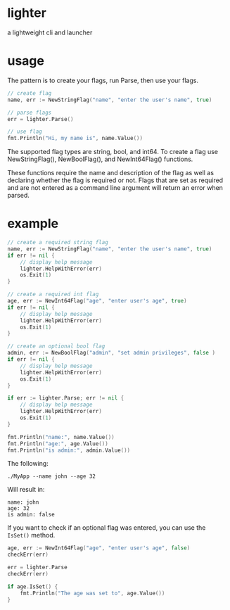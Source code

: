 # lighter
a lightweight cli and launcher

# usage
The pattern is to create your flags, run Parse, then use your flags. 
```go
// create flag
name, err := NewStringFlag("name", "enter the user's name", true)

// parse flags
err = lighter.Parse()

// use flag
fmt.Println("Hi, my name is", name.Value())
```
The supported flag types are string, bool, and int64. To create a flag use NewStringFlag(), NewBoolFlag(), 
and NewInt64Flag() functions.

These functions require the name and description of the flag as well as declaring whether the flag is required or not. 
Flags that are set as required and are not entered as a command line argument will return an error when parsed. 

# example
```go
// create a required string flag 
name, err := NewStringFlag("name", "enter the user's name", true)
if err != nil {
    // display help message
    lighter.HelpWithError(err)
    os.Exit(1)
}

// create a required int flag 
age, err := NewInt64Flag("age", "enter user's age", true)
if err != nil {
    // display help message
    lighter.HelpWithError(err)
    os.Exit(1)
}

// create an optional bool flag 
admin, err := NewBoolFlag("admin", "set admin privileges", false )
if err != nil {
    // display help message
    lighter.HelpWithError(err)
    os.Exit(1)
}

if err := lighter.Parse; err != nil {
    // display help message
    lighter.HelpWithError(err)
    os.Exit(1)
}

fmt.Println("name:", name.Value())
fmt.Println("age:", age.Value())
fmt.Println("is admin:", admin.Value())
```

The following:
```
./MyApp --name john --age 32
```

Will result in:
```
name: john
age: 32
is admin: false
```

If you want to check if an optional flag was entered, you can use the `IsSet()` method.
```go 
age, err := NewInt64Flag("age", "enter user's age", false)
checkErr(err)

err = lighter.Parse
checkErr(err)

if age.IsSet() {
    fmt.Println("The age was set to", age.Value())
}
```